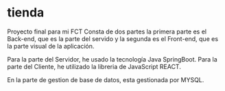 # tienda
Proyecto final para mi FCT
 Consta de dos partes la primera parte es el Back-end, que es la parte del servido y la segunda es el Front-end, que es la parte visual de la aplicación.
 
 Para la parte del Servidor, he usado la tecnología Java SpringBoot.
 Para la parte del Cliente, he utilizado la libreria de JavaScript REACT.
 
 En la parte de gestion de base de datos, esta gestionada por MYSQL.
